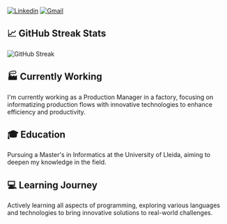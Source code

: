 <!--
**alexm3133/alexm3133** is a ✨ _special_ ✨ repository because its `README.md` (this file) appears on your GitHub profile.

Here are some ideas to get you started:

- 🔭 I’m currently working on ...
- 🌱 I’m currently learning ...
- 👯 I’m looking to collaborate on ...
- 🤔 I’m looking for help with ...
- 💬 Ask me about ...
- 📫 How to reach me: ...
- 😄 Pronouns: ...
- ⚡ Fun fact: ...
-->

[![Linkedin](https://img.shields.io/static/v1?message=LinkedIn&logo=linkedin&label=&color=0077B5&logoColor=white&labelColor=&style=for-the-badge)](https://www.linkedin.com/in/alexmateiionut/)
[![Gmail](https://img.shields.io/static/v1?message=Gmail&logo=gmail&label=&color=D14836&logoColor=white&labelColor=&style=for-the-badge)](mailto:alexandrumateiionut@gmail.com)

## 📈 GitHub Streak Stats

![GitHub Streak](https://streak-stats.demolab.com/?user=ALEXM3133&theme=dark&starting_year=2023)

## 🏭 Currently Working
I'm currently working as a Production Manager in a factory, focusing on informatizing production flows with innovative technologies to enhance efficiency and productivity.

## 🎓 Education
Pursuing a Master's in Informatics at the University of Lleida, aiming to deepen my knowledge in the field.

## 💻 Learning Journey
Actively learning all aspects of programming, exploring various languages and technologies to bring innovative solutions to real-world challenges.
